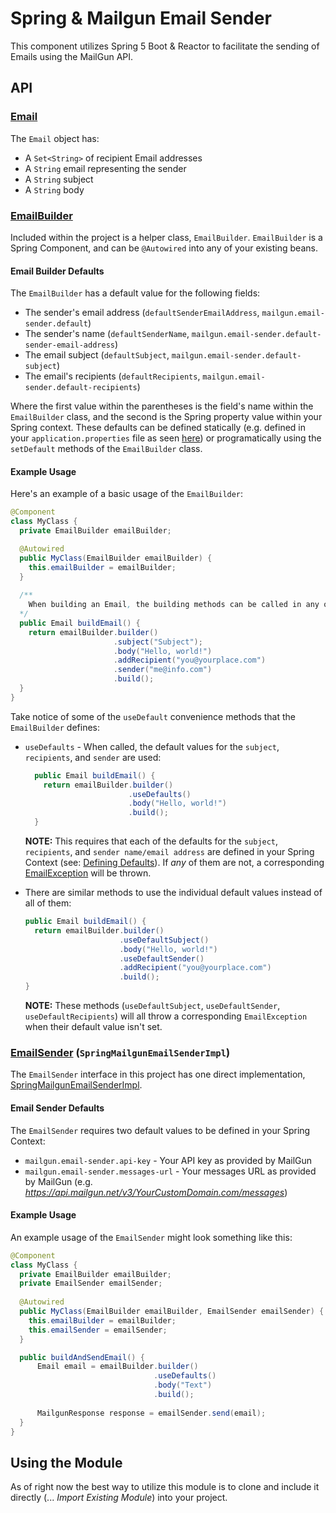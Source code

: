 # Spring & Mailgun Email Sender
This component utilizes Spring 5 Boot & Reactor to facilitate the sending of Emails using the MailGun API.

## API
### [Email](src/main/java/com/muskopf/mailgun/emailsender/domain/Email.java)
The `Email` object has:
  - A `Set<String>` of recipient Email addresses
  - A `String` email representing the sender
  - A `String` subject
  - A `String` body
  
### [EmailBuilder](src/main/java/com/muskopf/mailgun/emailsender/proc/EmailBuilder.java)
Included within the project is a helper class, `EmailBuilder`.
`EmailBuilder` is a Spring Component, and can be `@Autowired` into any of your existing beans.

#### Email Builder Defaults
The `EmailBuilder` has a default value for the following fields:
  - The sender's email address (`defaultSenderEmailAddress`, `mailgun.email-sender.default`)
  - The sender's name (`defaultSenderName`, `mailgun.email-sender.default-sender-email-address`)
  - The email subject (`defaultSubject`, `mailgun.email-sender.default-subject`)
  - The email's recipients (`defaultRecipients`, `mailgun.email-sender.default-recipients`)
  
Where the first value within the parentheses is the field's name within the `EmailBuilder` class, and the second is the Spring property value within your Spring context. These defaults can be defined statically (e.g. defined in your `application.properties` file as seen [here](src/test/resources/application.properties)) or programatically using the `setDefault` methods of the `EmailBuilder` class.

#### Example Usage
Here's an example of a basic usage of the `EmailBuilder`:
```java
@Component
class MyClass {
  private EmailBuilder emailBuilder;

  @Autowired
  public MyClass(EmailBuilder emailBuilder) {
    this.emailBuilder = emailBuilder;
  }
  
  /**
    When building an Email, the building methods can be called in any order.
  */
  public Email buildEmail() {
    return emailBuilder.builder()
                       .subject("Subject");
                       .body("Hello, world!")
                       .addRecipient("you@yourplace.com")
                       .sender("me@info.com")
                       .build();
  }
}
```
Take notice of some of the `useDefault` convenience methods that the `EmailBuilder` defines:
  - `useDefaults` - When called, the default values for the `subject`, `recipients`, and `sender` are used:
  
    ```java
      public Email buildEmail() {
        return emailBuilder.builder()
                           .useDefaults()
                           .body("Hello, world!")
                           .build();
      }
    ```
    **NOTE:** This requires that each of the defaults for the `subject`, `recipients`, and `sender name/email address` are defined in your Spring Context (see: [Defining Defaults](#email-builder-defaults)). If _any_ of them are not, a corresponding [EmailException](#EmailException) will be thrown.
  
  - There are similar methods to use the individual default values instead of all of them:
  
    ```java
    public Email buildEmail() {
      return emailBuilder.builder()
                         .useDefaultSubject()
                         .body("Hello, world!")
                         .useDefaultSender()
                         .addRecipient("you@yourplace.com")
                         .build();
    }
    ```
    **NOTE:** These methods (`useDefaultSubject`, `useDefaultSender`, `useDefaultRecipients`) will all throw a corresponding
    `EmailException` when their default value isn't set.

### [EmailSender](src/main/java/com/muskopf/mailgun/emailsender/EmailSender.java) (`SpringMailgunEmailSenderImpl`)
The `EmailSender` interface in this project has one direct implementation, [SpringMailgunEmailSenderImpl](src/main/java/com/muskopf/mailgun/emailsender/impl/SpringMailgunEmailSenderImpl.java).

#### Email Sender Defaults
The `EmailSender` requires two default values to be defined in your Spring Context:
  - `mailgun.email-sender.api-key` - Your API key as provided by MailGun
  - `mailgun.email-sender.messages-url` - Your messages URL as provided by MailGun (e.g. _https://api.mailgun.net/v3/YourCustomDomain.com/messages_)
  
#### Example Usage
An example usage of the `EmailSender` might look something like this:
```java
@Component
class MyClass {
  private EmailBuilder emailBuilder;
  private EmailSender emailSender;
  
  @Autowired
  public MyClass(EmailBuilder emailBuilder, EmailSender emailSender) {
    this.emailBuilder = emailBuilder;
    this.emailSender = emailSender;
  }

  public buildAndSendEmail() {
      Email email = emailBuilder.builder()
                                .useDefaults()
                                .body("Text")
                                .build();
                                
      MailgunResponse response = emailSender.send(email);
  }
}
```

## Using the Module
As of right now the best way to utilize this module is to clone and include it directly (... _Import Existing Module_) into your project.
